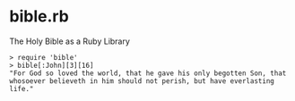 # bible.rb

The Holy Bible as a Ruby Library

```
> require 'bible'
> bible[:John][3][16]
"For God so loved the world, that he gave his only begotten Son, that whosoever believeth in him should not perish, but have everlasting life."
```

